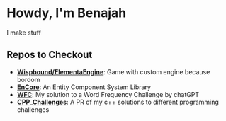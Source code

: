 # Howdy, I'm Benajah
I make stuff

## Repos to Checkout
* [**Wispbound/ElementaEngine**](https://github.com/Bjathneas/Wispbound): Game with custom engine because bordom
* [**EnCore**](https://github.com/Bjathneas/EnCore): An Entity Component System Library
* [**WFC**](https://github.com/Bjathneas/WFC): My solution to a Word Frequency Challenge by chatGPT
* [**CPP_Challenges**](https://github.com/Bjathneas/CPP_Challenges): A PR of my c++ solutions to different programming challenges

<!---
Bjathneas/Bjathneas is a ✨ special ✨ repository because its `README.md` (this file) appears on your GitHub profile.
You can click the Preview link to take a look at your changes.
--->
